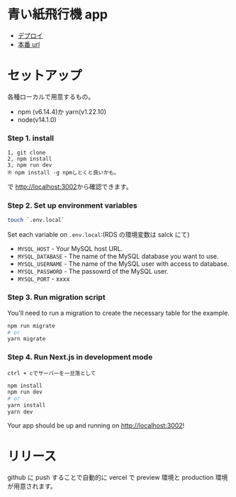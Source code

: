# 青い紙飛行機 app

- [デプロイ](https://vercel.com/making-oasis/amo-project)
- [本番 url](https://fly-your-message.making-oasis.com)

# セットアップ

各種ローカルで用意するもの。

- npm (v6.14.4)か yarn(v1.22.10)
- node(v14.1.0)

### Step 1. install

```
1, git clone
2, npm install
3, npm run dev
※ npm install -g npmしとくと良いかも。
```

で [http://localhost:3002](http://localhost:3002)から確認できます。

### Step 2. Set up environment variables

```bash
touch `.env.local`
```

Set each variable on `.env.local`:(RDS の環境変数は salck にて)

- `MYSQL_HOST` - Your MySQL host URL.
- `MYSQL_DATABASE` - The name of the MySQL database you want to use.
- `MYSQL_USERNAME` - The name of the MySQL user with access to database.
- `MYSQL_PASSWORD` - The passowrd of the MySQL user.
- `MYSQL_PORT` - xxxx

### Step 3. Run migration script

You'll need to run a migration to create the necessary table for the example.

```bash
npm run migrate
# or
yarn migrate
```

### Step 4. Run Next.js in development mode

```
ctrl + cでサーバーを一旦落として
```

```bash
npm install
npm run dev
# or
yarn install
yarn dev
```

Your app should be up and running on [http://localhost:3002](http://localhost:3002)!

# リリース

github に push することで自動的に vercel で preview 環境と production 環境が用意されます。

